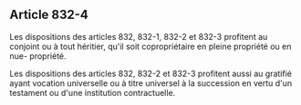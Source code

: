 Article 832-4
----
Les dispositions des articles 832, 832-1, 832-2 et 832-3 profitent au conjoint
ou à tout héritier, qu'il soit copropriétaire en pleine propriété ou en nue-
propriété.

Les dispositions des articles 832, 832-2 et 832-3 profitent aussi au gratifié
ayant vocation universelle ou à titre universel à la succession en vertu d'un
testament ou d'une institution contractuelle.
